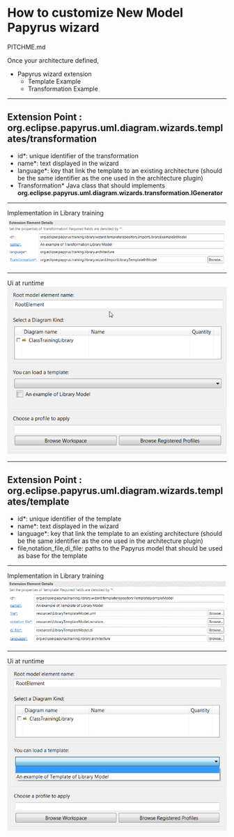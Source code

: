# How to customize New Model Papyrus wizard

PITCHME.md

Once your architecture defined, 

* Papyrus wizard extension
    * Template Example
    * Transformation Example
---

## Extension Point : org.eclipse.papyrus.uml.diagram.wizards.templates/transformation 
  - id*: unique identifier of the transformation
  - name*: text displayed in the wizard
  - language*: key that link the template to an existing architecture (should be the same identifier as the one used in the architecture plugin)
  - Transformation* Java class that should implements **org.eclipse.papyrus.uml.diagram.wizards.transformation.IGenerator**
  

---
Implementation in Library training
![TransformationDefinition](/org.eclipse.papyrus.training.library.wizard/doc/TransformationDefinition.png?raw=true "Transformation Definition")  

---
Ui at runtime
![TransformationExample](/org.eclipse.papyrus.training.library.wizard/doc/TransformationExample.png?raw=true "Transformation Example")  

---
## Extension Point : org.eclipse.papyrus.uml.diagram.wizards.templates/template 
  - id*: unique identifier of the template
  - name*: text displayed in the wizard
  - language*: key that link the template to an existing architecture (should be the same identifier as the one used in the architecture plugin)
  - file,notation_file,di_file: paths to the Papyrus model that should be used as base for the template
---
Implementation in Library training
![TemplateDefinition](/org.eclipse.papyrus.training.library.wizard/doc/TemplateDefinition.png?raw=true "Template Definition")  

---
Ui at runtime
![TemplateExample](/org.eclipse.papyrus.training.library.wizard/doc/TemplateExample.png?raw=true "Template Example")  
